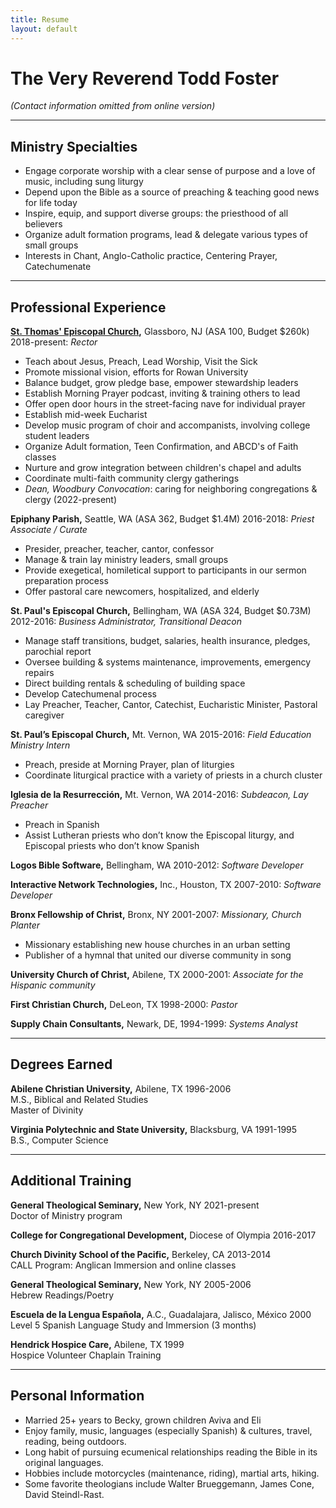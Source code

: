 ```yaml
---
title: Resume
layout: default
---
```


# The Very Reverend Todd Foster

_(Contact information omitted from online version)_


---
## Ministry Specialties
* Engage corporate worship with a clear sense of purpose and a love of music, including sung liturgy
* Depend upon the Bible as a source of preaching & teaching good news for life today
* Inspire, equip, and support diverse groups: the priesthood of all believers
* Organize adult formation programs, lead & delegate various types of small groups
* Interests in Chant, Anglo-Catholic practice, Centering Prayer, Catechumenate

---
## Professional Experience
**[St. Thomas' Episcopal Church](https://www.stthomasglassboro.org),** Glassboro, NJ (ASA 100, Budget $260k)        2018-present: _Rector_
* Teach about Jesus, Preach, Lead Worship, Visit the Sick
* Promote missional vision, efforts for Rowan University
* Balance budget, grow pledge base, empower stewardship leaders
* Establish Morning Prayer podcast, inviting & training others to lead
* Offer open door hours in the street-facing nave for individual prayer
* Establish mid-week Eucharist
* Develop music program of choir and accompanists, involving college student leaders
* Organize Adult formation, Teen Confirmation, and ABCD's of Faith classes
* Nurture and grow integration between children's chapel and adults
* Coordinate multi-faith community clergy gatherings
* _Dean, Woodbury Convocation_: caring for neighboring congregations & clergy (2022-present)

**Epiphany Parish,** Seattle, WA (ASA 362, Budget $1.4M)	2016-2018: _Priest Associate / Curate_
* Presider, preacher, teacher, cantor, confessor
* Manage & train lay ministry leaders, small groups
* Provide exegetical, homiletical support to participants in our sermon preparation process
* Offer pastoral care newcomers, hospitalized, and elderly

**St. Paul's Episcopal Church,** Bellingham, WA (ASA 324, Budget $0.73M)	2012-2016: _Business Administrator, Transitional Deacon_
* Manage staff transitions, budget, salaries, health insurance, pledges, parochial report
* Oversee building & systems maintenance, improvements, emergency repairs
* Direct building rentals & scheduling of building space
* Develop Catechumenal process
* Lay Preacher, Teacher, Cantor, Catechist, Eucharistic Minister, Pastoral caregiver

**St. Paul’s Episcopal Church,** Mt. Vernon, WA 2015-2016: _Field Education Ministry Intern_
* Preach, preside at Morning Prayer, plan of liturgies
* Coordinate liturgical practice with a variety of priests in a church cluster

**Iglesia de la Resurrección,** Mt. Vernon, WA  	2014-2016: _Subdeacon, Lay Preacher_
* Preach in Spanish
* Assist Lutheran priests who don’t know the Episcopal liturgy, and Episcopal priests who don’t know Spanish

**Logos Bible Software,** Bellingham, WA	2010-2012: _Software Developer_

**Interactive Network Technologies,** Inc., Houston, TX 	2007-2010: _Software Developer_

**Bronx Fellowship of Christ,** Bronx, NY  	2001-2007: _Missionary, Church Planter_
* Missionary establishing new house churches in an urban setting
* Publisher of a hymnal that united our diverse community in song

**University Church of Christ,** Abilene, TX 	2000-2001: _Associate for the Hispanic community_

**First Christian Church,** DeLeon, TX 	1998-2000: _Pastor_

**Supply Chain Consultants,** Newark, DE, 1994-1999: _Systems Analyst_


---
## Degrees Earned

**Abilene Christian University,** Abilene, TX 	1996-2006  
M.S., Biblical and Related Studies  
Master of Divinity

**Virginia Polytechnic and State University,** Blacksburg, VA 	1991-1995  
B.S., Computer Science


---
## Additional Training

**General Theological Seminary,** New York, NY 	2021-present  
Doctor of Ministry program


**College for Congregational Development,** Diocese of Olympia	2016-2017  

**Church Divinity School of the Pacific,** Berkeley, CA 	2013-2014  
CALL Program: Anglican Immersion and online classes

**General Theological Seminary,** New York, NY 	2005-2006  
Hebrew Readings/Poetry

**Escuela de la Lengua Española,** A.C., Guadalajara, Jalisco, México	2000  
Level 5 Spanish Language Study and Immersion (3 months)

**Hendrick Hospice Care,** Abilene, TX	1999  
Hospice Volunteer Chaplain Training


---

## Personal Information
* Married 25+ years to Becky, grown children Aviva and Eli
* Enjoy family, music, languages (especially Spanish) & cultures, travel, reading, being outdoors.
* Long habit of pursuing ecumenical relationships reading the Bible in its original languages.
* Hobbies include motorcycles (maintenance, riding), martial arts, hiking.
* Some favorite theologians include Walter Brueggemann, James Cone, David Steindl-Rast.

